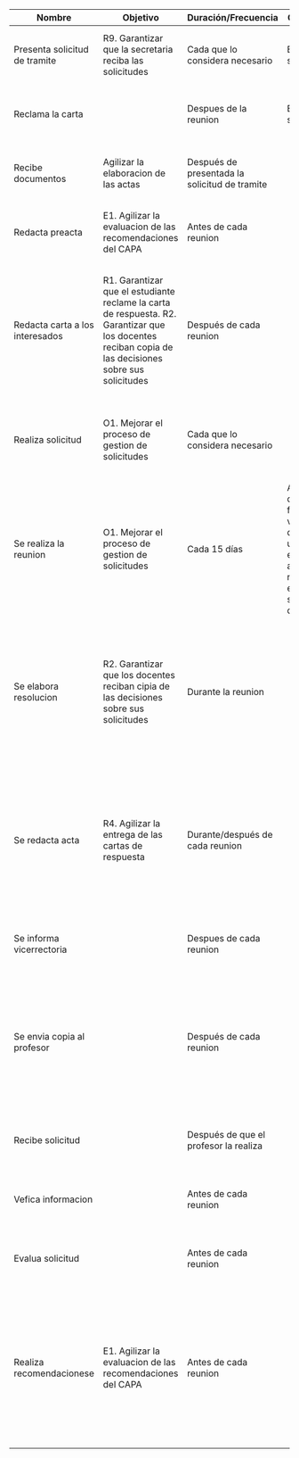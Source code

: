 Nombre|Objetivo|Duración/Frecuencia|Cómo/Dónde|Problemas
|---|---|---|---|---|
Presenta solicitud de tramite|R9. Garantizar que la secretaria reciba las solicitudes|Cada que lo considera necesario|En la secretaría|El manejo de documentos es muy manual
Reclama la carta| |Despues de la reunion|En la secretaría|El manejo de documentos es muy manual
Recibe documentos|Agilizar la elaboracion de las actas|Después de presentada la solicitud de tramite| |El manejo de documentos es muy manual
Redacta preacta|E1. Agilizar la evaluacion de las recomendaciones del CAPA|Antes de cada reunion| |El manejo de documentos es muy manual
Redacta carta a los interesados|R1. Garantizar que el estudiante reclame la carta de respuesta. R2. Garantizar que los docentes reciban copia de las decisiones sobre sus solicitudes|Después de cada reunion| |1. El manejo de documentos es muy manual 2. La redaccion de cartas para las respuestas es muy engorrosa
Realiza solicitud|O1. Mejorar el proceso de gestion de solicitudes|Cada que lo considera necesario| |Las solicitudes de los profesores requieren pasos extras
Se realiza la reunion|O1. Mejorar el proceso de gestion de solicitudes|Cada 15 días|Asisten el decano de la facultad, la vicedecana de bienestar universitario, el secretario académico, el representante estudiantil y se toman deciciones| El ritmo de resolución de peticiones es muy inferior al ritmo de entrada 
Se elabora resolucion|R2. Garantizar que los docentes reciban cipia de las decisiones sobre sus solicitudes|Durante la reunion| |1. El manejo de documentos es muy manual  2. El ritmo de resolución de peticiones es muy inferior al ritmo de entrada
Se redacta acta|R4. Agilizar la entrega de las cartas de respuesta|Durante/después de cada reunion| |1. El manejo de documentos es muy manual  2. El ritmo de resolución de peticiones es muy inferior al ritmo de entrada
Se informa vicerrectoria| |Despues de cada reunion| |El manejo de documentos es muy manual 
Se envia copia al profesor| |Después de cada reunion| |1. La redaccion de cartas para las respuestas es muy engorrosa 2. El manejo de documentos es muy manual
Recibe solicitud| |Después de que el profesor la realiza| |El manejo de documentos es muy manual
Vefica informacion| |Antes de cada reunion| |El manejo de documentos es muy manual
Evalua solicitud| |Antes de cada reunion| |El manejo de documentos es muy manual
Realiza recomendacionese|E1. Agilizar la evaluacion de las recomendaciones del CAPA|Antes de cada reunion| |1. El ritmo de resolucion de peticiones es muy inferior al ritmo de entrada 2. El manejo de documentos es muy manual


